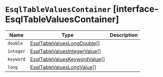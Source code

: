 # `EsqlTableValuesContainer` [interface-EsqlTableValuesContainer]

| Name | Type | Description |
| - | - | - |
| `double` | [EsqlTableValuesLongDouble](./EsqlTableValuesLongDouble.md)[] | &nbsp; |
| `integer` | [EsqlTableValuesIntegerValue](./EsqlTableValuesIntegerValue.md)[] | &nbsp; |
| `keyword` | [EsqlTableValuesKeywordValue](./EsqlTableValuesKeywordValue.md)[] | &nbsp; |
| `long` | [EsqlTableValuesLongValue](./EsqlTableValuesLongValue.md)[] | &nbsp; |

